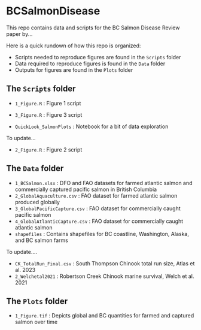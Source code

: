 # BCSalmonDisease

This repo contains data and scripts for the BC Salmon Disease Review paper by...

Here is a quick rundown of how this repo is organized:

- Scripts needed to reproduce figures are found in the `Scripts` folder 
- Data required to reproduce figures is found in the `Data` folder 
- Outputs for figures are found in the `Plots` folder

## The `Scripts` folder ## 

- `1_Figure.R` : Figure 1 script

- `3_Figure.R` : Figure 3 script
- `QuickLook_SalmonPlots` : Notebook for a bit of data exploration

To update...
- `2_Figure.R` : Figure 2 script

## The `Data` folder ##

- `1_BCSalmon.xlsx` : DFO and FAO datasets for farmed atlantic salmon and commercially captured pacific salmon in British Columbia 
- `2_GlobalAquaculture.csv` : FAO dataset for farmed atlantic salmon produced globally 
- `3_GlobalPacificCapture.csv` : FAO dataset for commercially caught pacific salmon  
- `4_GlobalAtlanticCapture.csv` : FAO dataset for commercially caught atlantic salmon
- `shapefiles` : Contains shapefiles for BC coastline, Washington, Alaska, and BC salmon farms

To update....
- `CK_TotalRun_Final.csv` : South Thompson Chinook total run size, Atlas et al. 2023
- `2_Welchetal2021` : Robertson Creek Chinook marine survival, Welch et al. 2021

## The `Plots` folder ##

- `1_Figure.tif` : Depicts global and BC quantities for farmed and captured salmon over time 